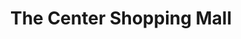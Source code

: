 ---
title: "The Center Shopping Mall"
url: /saddar-town/the-center-shopping-mall/
shop: Einkaufszentrum
---
